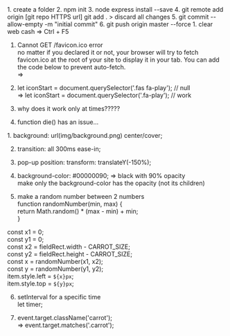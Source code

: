 <start>  
1. create a folder  
2. npm init  
3. node express install --save  
4. git remote add origin [git repo HTTPS url]  
   git add . > discard all changes  
5. git commit --allow-empty -m "initial commit"  
6. git push origin master --force  
  
<issue>  
1. clear web cash  
   => Ctrl + F5  
  
1. Cannot GET /favicon.ico error  
   no matter if you declared it or not, your browser will try to fetch favicon.ico at the root of your site to display it in your tab. You can add the code below to prevent auto-fetch.  
   => <link rel="shortcut icon" href="#">  
  
2. let iconStart = document.querySelector('.fas fa-play'); // null  
   => let iconStart = document.querySelector('.fa-play'); // work  
  
3. why does it work only at times?????  
  
4. function die() has an issue...  
  
<what I have learned from this project>  
1. background: url(img/background.png) center/cover;  
  
2. transition: all 300ms ease-in;  
  
3. pop-up position: transform: translateY(-150%);  
  
4. background-color: #00000090; => black with 90% opacity  
   make only the background-color has the opacity (not its children)  
  
5. make a random number between 2 numbers  
   function randomNumber(min, max) {  
    return Math.random() \* (max - min) + min;  
   }  
  
const x1 = 0;  
const y1 = 0;  
const x2 = fieldRect.width - CARROT_SIZE;  
const y2 = fieldRect.height - CARROT_SIZE;  
const x = randomNumber(x1, x2);  
const y = randomNumber(y1, y2);  
item.style.left = `${x}px`;  
item.style.top = `${y}px`;  
  
6. setInterval for a specific time  
   let timer;  
  
7. event.target.className('carrot');  
   => event.target.matches('.carrot');
